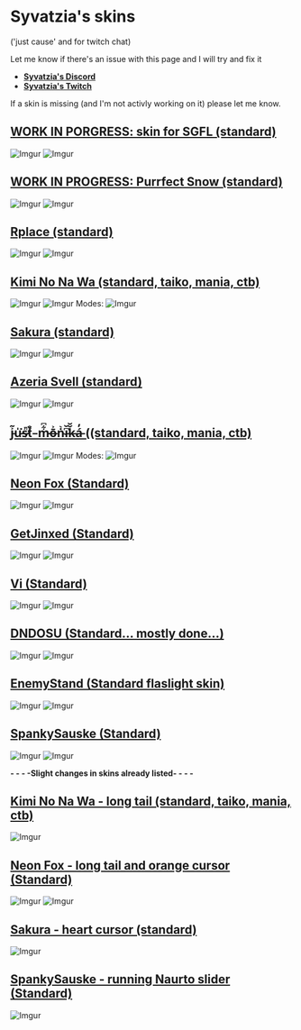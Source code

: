 # Syvatzia's skins
('just cause' and for twitch chat) 

Let me know if there's an issue with this page and I will try and fix it

* [**Syvatzia's Discord**](https://discord.gg/ftrQeYRuZT)
* [**Syvatzia's Twitch**](https://www.twitch.tv/Syvatzia)



If a skin is missing (and I'm not activly working on it) please let me know.


## [WORK IN PORGRESS: skin for SGFL (standard)](https://www.mediafire.com/file/rnipthd0k1acxwu/SGFL.osk/file)
![Imgur](https://imgur.com/zvYS3Xt.png)
![Imgur](https://imgur.com/paXa92T.png)


## [WORK IN PROGRESS: Purrfect Snow (standard)](https://www.mediafire.com/file/iqjbxx4j524wgvz/RPlace.osk/file)
![Imgur](https://imgur.com/V9RqIGs.png)
![Imgur](https://imgur.com/JsDdNcm.png)

## [Rplace (standard)](https://www.mediafire.com/file/iqjbxx4j524wgvz/RPlace.osk/file)
![Imgur](https://imgur.com/aWXAFIn.png)
![Imgur](https://imgur.com/gWjn5zD.png)

## [Kimi No Na Wa (standard, taiko, mania, ctb)](https://www.mediafire.com/file/bq83n2t60rtwx7w/Kimi_No_Na_Wa.osk/file)
![Imgur](https://i.imgur.com/NsOHzy6.png)
![Imgur](https://imgur.com/S2fluCH.png)
Modes:
![Imgur](https://imgur.com/9AZ09cg.png)

## [Sakura (standard)](https://www.mediafire.com/file/vf4ty56nle8kthc/Sakura.osk/file)
![Imgur](https://imgur.com/zhSbEs5.png)
![Imgur](https://imgur.com/RI6NI8v.png)


## [Azeria Svell (standard)](https://www.mediafire.com/file/0hh6uapday8t0o5/Azeria_Svell.osk/file)
![Imgur](https://imgur.com/aNcJ0PB.jpg)
![Imgur](https://imgur.com/5PixlLx.png)

## [j̵͐͂u̵̍͘s̵͗̚t̸̊̌ ̵ m̵͋͆ō̶͐ṅ̴͛i̵͆̆ǩ̶̆á̵̓ ((standard, taiko, mania, ctb)](https://www.mediafire.com/file/lu382vnowf6chap/%2523_j%25CC%25B5%25CD%2590%25CD%2582u%25CC%25B5%25CC%258D%25CD%2598s%25CC%25B5%25CD%2597%25CC%259At%25CC%25B8%25CC%258A%25CC%258C_%25CC%25B5_m%25CC%25B5%25CD%258B%25CD%2586%25C5%258D%25CC%25B6%25CD%2590%25E1%25B9%2585%25CC%25B4%25CD%259Bi%25CC%25B5%25CD%2586%25CC%2586%25C7%25A9%25CC%25B6%25CC%2586%25C3%25A1%25CC%25B5%25CC%2593.osk/file)
![Imgur](https://imgur.com/7YjkGLw.png)
![Imgur](https://imgur.com/0CBXxtw.png)
Modes:
![Imgur](https://imgur.com/zvmVgJu.png)

## [Neon Fox (Standard)](https://www.mediafire.com/file/4fn0atem8hq31ak/NeonFox.osk/file)
![Imgur](https://imgur.com/cnPbjQi.png)
![Imgur](https://imgur.com/9Pc7b1F.png)

## [GetJinxed (Standard)](https://www.mediafire.com/file/tq3xf5qyro81nms/GetJinxed.osk/file)
![Imgur](https://imgur.com/291JVK6.png)
![Imgur](https://imgur.com/Ql8hVQs.png)

## [Vi (Standard)](https://www.mediafire.com/file/0fbghy85jymiimw/Vi_%2528WIP%2529.osk/file)
![Imgur](https://imgur.com/wnpiHy7.png)
![Imgur](https://imgur.com/okPw1pQ.png)

## [DNDOSU (Standard... mostly done...)](https://www.mediafire.com/file/446zohacyeccufs/DND_%2528WIP%2529.osk/file)
![Imgur](https://imgur.com/RfJeKgI.jpg)
![Imgur](https://imgur.com/B1h4RAH.png)

## [EnemyStand (Standard flaslight skin)](https://www.mediafire.com/file/6x840gdsydkvxie/EnemyStand+2021.osk/file)
![Imgur](https://imgur.com/06cU0II.jpg)
![Imgur](https://imgur.com/YrKNxYj.png)

## [SpankySauske (Standard)](https://www.mediafire.com/file/no1mag5ovy5b0d5/SpankySasuke.osk/file)
![Imgur](https://imgur.com/BCVh4TB.jpg)
![Imgur](https://imgur.com/NkNMlF2.png)

**- - - -Slight changes in skins already listed- - - -**
## [Kimi No Na Wa - long tail (standard, taiko, mania, ctb)](https://www.mediafire.com/file/z5hdgn3ignh6f7k/Kimi+No+Na+Wa.osk/file)
![Imgur](https://imgur.com/Z1dBOrd.png)

## [Neon Fox - long tail and orange cursor (Standard)](https://www.mediafire.com/file/v2d4ww7m2vot4we/NeonFoxlong+tail.osk/file)
![Imgur](https://imgur.com/hZDV6hw.png)
![Imgur](https://imgur.com/9Pc7b1F.png)

## [Sakura - heart cursor (standard)](https://www.mediafire.com/file/21ed4tqsws777sh/SakuraHeart.osk/file)
![Imgur](https://imgur.com/jSJD3Ct.png)

## [SpankySauske - running Naurto slider (Standard)](https://www.mediafire.com/file/3mzogrvvszjffjv/SpankySasuke+Naruto+slider.osk/file)
![Imgur](https://imgur.com/UojuXpN.jpg)
